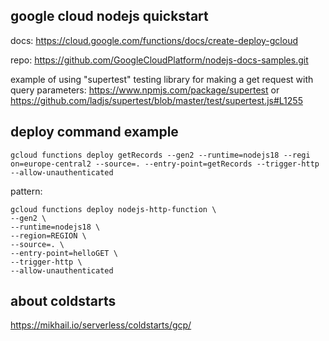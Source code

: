 ## google cloud nodejs quickstart

docs:
https://cloud.google.com/functions/docs/create-deploy-gcloud

repo:
https://github.com/GoogleCloudPlatform/nodejs-docs-samples.git

example of using "supertest" testing library for making a get request with query parameters:
https://www.npmjs.com/package/supertest
or https://github.com/ladjs/supertest/blob/master/test/supertest.js#L1255

## deploy command example
```console
gcloud functions deploy getRecords --gen2 --runtime=nodejs18 --regi
on=europe-central2 --source=. --entry-point=getRecords --trigger-http --allow-unauthenticated
````

pattern:

```console
gcloud functions deploy nodejs-http-function \
--gen2 \
--runtime=nodejs18 \
--region=REGION \
--source=. \
--entry-point=helloGET \
--trigger-http \
--allow-unauthenticated
```

## about coldstarts
https://mikhail.io/serverless/coldstarts/gcp/
